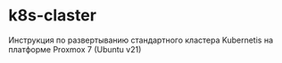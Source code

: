 # k8s-claster
Инструкция по развертыванию стандартного кластера Kubernetis на платформе Proxmox 7 (Ubuntu v21)
